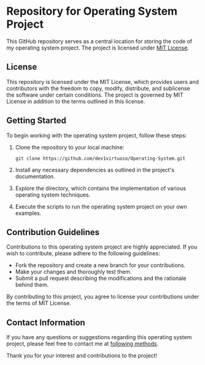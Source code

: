 # Repository for Operating System Project

This GitHub repository serves as a central location for storing the code of my operating system project. The project is licensed under [MIT License](LICENSE).

## License

This repository is licensed under the MIT License, which provides users and contributors with the freedom to copy, modify, distribute, and sublicense the software under certain conditions. The project is governed by MIT License in addition to the terms outlined in this license.

## Getting Started

To begin working with the operating system project, follow these steps:

1. Clone the repository to your local machine:

   `
   git clone https://github.com/dev1virtuoso/Operating-System.git
   `

2. Install any necessary dependencies as outlined in the project's documentation.

3. Explore the directory, which contains the implementation of various operating system techniques.

4. Execute the scripts to run the operating system project on your own examples.

## Contribution Guidelines

Contributions to this operating system project are highly appreciated. If you wish to contribute, please adhere to the following guidelines:

- Fork the repository and create a new branch for your contributions.
- Make your changes and thoroughly test them.
- Submit a pull request describing the modifications and the rationale behind them.

By contributing to this project, you agree to license your contributions under the terms of MIT License.

## Contact Information

If you have any questions or suggestions regarding this operating system project, please feel free to contact me at [following methods](https://dev1virtuoso.github.io/dev1virtuoso.github.io/contact.html).

Thank you for your interest and contributions to the project!
